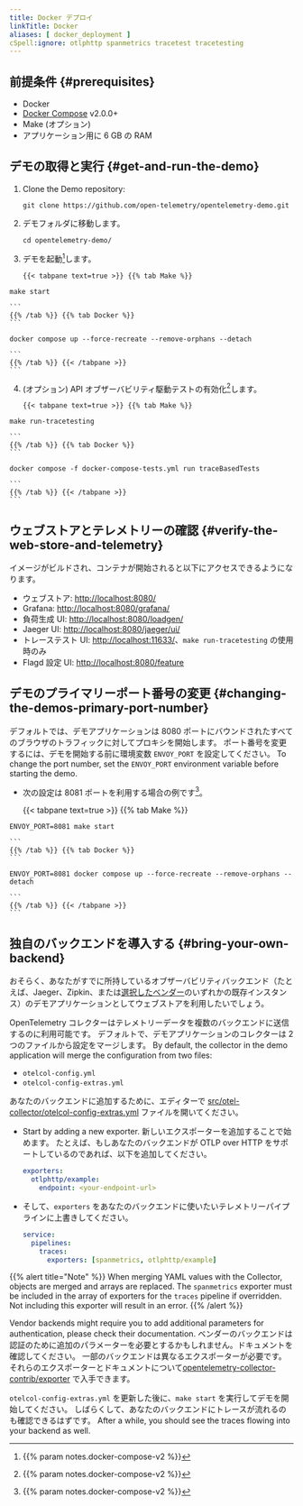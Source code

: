 ```yaml
---
title: Docker デプロイ
linkTitle: Docker
aliases: [ docker_deployment ]
cSpell:ignore: otlphttp spanmetrics tracetest tracetesting
---
```


<!-- markdownlint-disable code-block-style ol-prefix -->

## 前提条件 {#prerequisites}

- Docker
- [Docker Compose](https://docs.docker.com/compose/install/)
  v2.0.0+
- Make (オプション)
- アプリケーション用に 6 GB の RAM

## デモの取得と実行 {#get-and-run-the-demo}

1. Clone the Demo repository:

    ```shell
    git clone https://github.com/open-telemetry/opentelemetry-demo.git
    ```

2. デモフォルダに移動します。

    ```shell
    cd opentelemetry-demo/
    ```

3. デモを起動[^1]します。

       {{< tabpane text=true >}} {{% tab Make %}}

```shell
make start
```

    ```
    {{% /tab %}} {{% tab Docker %}}
    ```

```shell
docker compose up --force-recreate --remove-orphans --detach
```

    ```
    {{% /tab %}} {{< /tabpane >}}
    ```

4. (オプション) API オブザーバビリティ駆動テストの有効化[^1]します。

    ```
    {{< tabpane text=true >}} {{% tab Make %}}
    ```

```shell
make run-tracetesting
```

    ```
    {{% /tab %}} {{% tab Docker %}}
    ```

```shell
docker compose -f docker-compose-tests.yml run traceBasedTests
```

    ```
    {{% /tab %}} {{< /tabpane >}}
    ```

## ウェブストアとテレメトリーの確認 {#verify-the-web-store-and-telemetry}

イメージがビルドされ、コンテナが開始されると以下にアクセスできるようになります。

- ウェブストア: <http://localhost:8080/>
- Grafana: <http://localhost:8080/grafana/>
- 負荷生成 UI: <http://localhost:8080/loadgen/>
- Jaeger UI: <http://localhost:8080/jaeger/ui/>
- トレーステスト UI: <http://localhost:11633/>、`make run-tracetesting` の使用時のみ
- Flagd 設定 UI: <http://localhost:8080/feature>

## デモのプライマリーポート番号の変更 {#changing-the-demos-primary-port-number}

デフォルトでは、デモアプリケーションは 8080 ポートにバウンドされたすべてのブラウザのトラフィックに対してプロキシを開始します。
ポート番号を変更するには、デモを開始する前に環境変数 `ENVOY_PORT` を設定してください。 To change the port number, set the `ENVOY_PORT` environment
variable before starting the demo.

- 次の設定は 8081 ポートを利用する場合の例です[^1]。

    {{< tabpane text=true >}} {{% tab Make %}}

```shell
ENVOY_PORT=8081 make start
```

    ```
    {{% /tab %}} {{% tab Docker %}}
    ```

```shell
ENVOY_PORT=8081 docker compose up --force-recreate --remove-orphans --detach
```

    ```
    {{% /tab %}} {{< /tabpane >}}
    ```

## 独自のバックエンドを導入する {#bring-your-own-backend}

おそらく、あなたがすでに所持しているオブザーバビリティバックエンド（たとえば、Jaeger、Zipkin、または[選択したベンダー](/ecosystem/vendors/)のいずれかの既存インスタンス）のデモアプリケーションとしてウェブストアを利用したいでしょう。

OpenTelemetry コレクターはテレメトリーデータを複数のバックエンドに送信するのに利用可能です。
デフォルトで、デモアプリケーションのコレクターは 2 つのファイルから設定をマージします。 By default, the collector in the demo application will merge the
configuration from two files:

- `otelcol-config.yml`
- `otelcol-config-extras.yml`

あなたのバックエンドに追加するために、エディターで [src/otel-collector/otelcol-config-extras.yml](https://github.com/open-telemetry/opentelemetry-demo/blob/main/src/otel-collector/otelcol-config-extras.yml) ファイルを開いてください。

- Start by adding a new exporter. 新しいエクスポーターを追加することで始めます。 たとえば、もしあなたのバックエンドが OTLP over HTTP をサポートしているのであれば、以下を追加してください。

  ```yaml
  exporters:
    otlphttp/example:
      endpoint: <your-endpoint-url>
  ```

- そして、`exporters` をあなたのバックエンドに使いたいテレメトリーパイプラインに上書きしてください。

  ```yaml
  service:
    pipelines:
      traces:
        exporters: [spanmetrics, otlphttp/example]
  ```

{{% alert title="Note" %}} When merging YAML values with the Collector, objects
are merged and arrays are replaced. The `spanmetrics` exporter must be included
in the array of exporters for the `traces` pipeline if overridden. Not including
this exporter will result in an error. {{% /alert %}}

Vendor backends might require you to add additional parameters for
authentication, please check their documentation. ベンダーのバックエンドは認証のために追加のパラメーターを必要とするかもしれません。ドキュメントを確認してください。
一部のバックエンドは異なるエクスポーターが必要です。それらのエクスポーターとドキュメントについて[opentelemetry-collector-contrib/exporter](https://github.com/open-telemetry/opentelemetry-collector-contrib/tree/main/exporter) で入手できます。

`otelcol-config-extras.yml` を更新した後に、`make start` を実行してデモを開始してください。
しばらくして、あなたのバックエンドにトレースが流れるのも確認できるはずです。 After a while, you should see the traces flowing into your backend
as well.

[^1]: {{% param notes.docker-compose-v2 %}}
